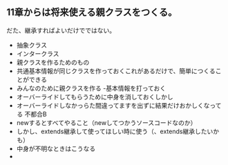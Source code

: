## 11章からは将来使える親クラスをつくる。
だた、継承すればよいだけでではない。
- 抽象クラス
- インタークラス
- 親クラスを作るためのもの
- 共通基本情報が同じクラスを作っておくこれがあるだけで、簡単につくることができる
- みんなのために親クラスを作る
-基本情報を打っておく
- オーバーライドしてもらうために中身を消しておくしかし
- オーバーライドしなかっらた間違ってますを出ずに結果だけおかしくなってる
不都合B
- newするとすべてやること（newしてつかうソースコードなのか）
- しかし、extends継承して使ってほしい時に使う（、extends継承したいかも）
- 中身が不明なときはこうなる
- 

